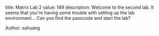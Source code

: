 title: Matrix Lab 2
value: 149
description: Welcome to the second lab. It seems that you're having some trouble with setting up the lab environment... Can you find the passcode and start the lab?

Author: sahuang
